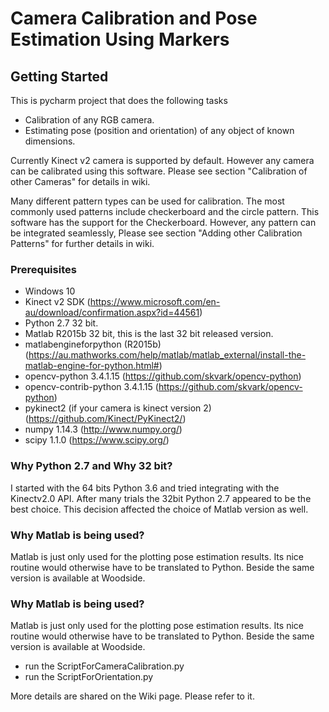 # Camera Calibration and Pose Estimation Using Markers

## Getting Started
This is pycharm project that does the following tasks
*   Calibration of any RGB camera. 
*   Estimating pose (position and orientation) of any object of known dimensions. 

Currently Kinect v2 camera is supported by default. However any camera can be calibrated using this software. Please see section "Calibration of other Cameras" for details in wiki.
 
Many different pattern types can be used for calibration. The most commonly used patterns include checkerboard and the circle pattern. This software has the support for the Checkerboard. However, any pattern can be integrated seamlessly, Please see section "Adding other Calibration Patterns" for further details in wiki.

### Prerequisites
* Windows 10
* Kinect v2 SDK (https://www.microsoft.com/en-au/download/confirmation.aspx?id=44561)
* Python 2.7 32 bit.
* Matlab R2015b 32 bit, this is the last 32 bit released version.
* matlabengineforpython (R2015b) (https://au.mathworks.com/help/matlab/matlab_external/install-the-matlab-engine-for-python.html#)
* opencv-python 3.4.1.15 (https://github.com/skvark/opencv-python)
* opencv-contrib-python 3.4.1.15 (https://github.com/skvark/opencv-python)
* pykinect2 (if your camera is kinect version 2) (https://github.com/Kinect/PyKinect2/)
* numpy 1.14.3 (http://www.numpy.org/)
* scipy 1.1.0 (https://www.scipy.org/)

### Why Python 2.7 and Why 32 bit?
I started with the 64 bits Python 3.6 and tried integrating with the Kinectv2.0 API. After many trials the 32bit Python 2.7 appeared to be the best choice. This decision affected the choice of Matlab version as well.  

### Why Matlab is being used?
Matlab is just only used for the plotting pose estimation results. Its nice routine would otherwise have to be translated to Python. Beside the same version is available at Woodside.

### Why Matlab is being used?
Matlab is just only used for the plotting pose estimation results. Its nice routine would otherwise have to be translated to Python. Beside the same version is available at Woodside.


* run the ScriptForCameraCalibration.py
* run the ScriptForOrientation.py

More details are shared on the Wiki page. Please refer to it.

